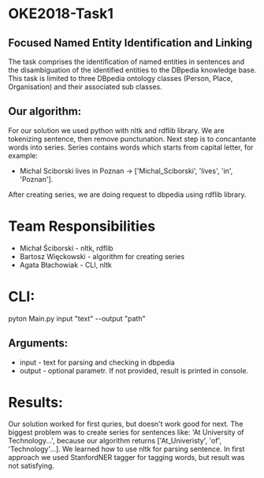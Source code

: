 # OKE2018-Task1
## Focused Named Entity Identification and Linking
The task comprises the identification of named entities in sentences and the disambiguation of the identified entities to the DBpedia knowledge base.
This task is limited to three DBpedia ontology classes (Person, Place, Organisation) and their associated sub classes.

## Our algorithm:
For our solution we used python with nltk and rdflib library. We are tokenizing sentence, then remove punctunation. Next step is to concantante words into series. Series contains words which starts from capital letter, for example: 
- Michal Sciborski lives in Poznan -> ['Michal_Sciborski', 'lives', 'in', 'Poznan'].
<!-- end of the list -->
After creating series, we are doing request to dbpedia using rdflib library. 

# Team Responsibilities
- Michał Ściborski - nltk, rdflib
- Bartosz Więckowski - algorithm for creating series
- Agata Błachowiak - CLI, nltk

# CLI:
pyton Main.py input "text" --output "path"

## Arguments:
- input - text for parsing and checking in dbpedia
- output - optional parametr. If not provided, result is printed in console. 

# Results:
Our solution worked for first quries, but doesn't work good for next. The biggest problem was to create series for sentences like:
'At University of Technology...', because our algorithm returns ['At_Univeristy', 'of', 'Technology'...]. We learned how to use nltk for parsing sentence. In first approach we used StanfordNER tagger for tagging words, but result was not satisfying.
